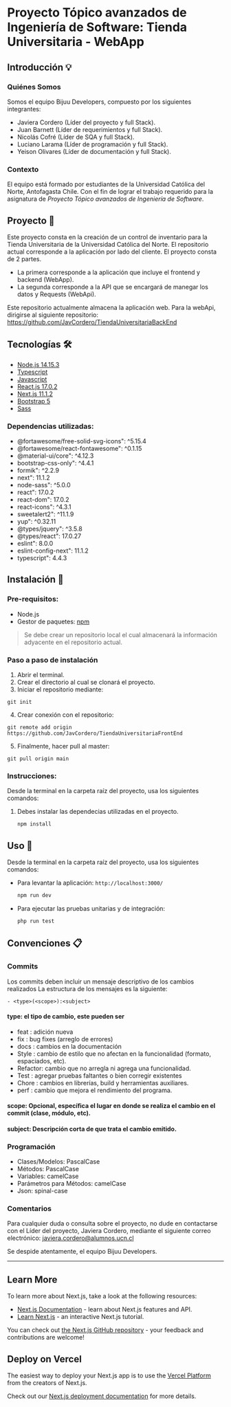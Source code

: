 # Proyecto Tópico avanzados de Ingeniería de Software: Tienda Universitaria - WebApp


## Introducción 💡

### Quiénes Somos
Somos el equipo Bijuu Developers, compuesto por los siguientes integrantes:

- Javiera Cordero (Líder del proyecto y full Stack).
- Juan Barnett (Líder de requerimientos y full Stack).
- Nicolás Cofré (Líder de SQA y full Stack).
- Luciano Larama (Líder de programación y full Stack).
- Yeison Olivares (Líder de documentación y full Stack).

### Contexto
El equipo está formado por estudiantes de la Universidad Católica del Norte, Antofagasta Chile. Con el fin de lograr el trabajo requerido para la asignatura de *Proyecto Tópico avanzados de Ingeniería de Software*.

## Proyecto 📜
Este proyecto consta en la creación de un control de inventario para la Tienda Universitaria de la Universidad Católica del Norte. El repositorio actual corresponde a la aplicación por lado del cliente. El proyecto consta de 2 partes.

- La primera corresponde a la aplicación que incluye el frontend y backend (WebApp).
- La segunda corresponde a la API que se encargará de manegar los datos y Requests (WebApi).

Este repositorio actualmente almacena la aplicación web. 
Para la webApi, dirigirse al siguiente repositorio: https://github.com/JavCordero/TiendaUniversitariaBackEnd

## Tecnologías 🛠️

* [Node.js 14.15.3](https://nodejs.org/es/)
* [Typescript](https://www.typescriptlang.org/)
* [Javascript](https://www.javascript.com/)
* [React.js 17.0.2](https://es.reactjs.org/)
* [Next.js 11.1.2](https://nextjs.org/)
* [Bootstrap 5](https://getbootstrap.com/)
* [Sass](https://sass-lang.com/)


### Dependencias utilizadas:

* @fortawesome/free-solid-svg-icons": ^5.15.4
* @fortawesome/react-fontawesome": ^0.1.15
* @material-ui/core": ^4.12.3
* bootstrap-css-only": ^4.4.1
* formik": ^2.2.9
* next": 11.1.2
* node-sass": ^5.0.0
* react": 17.0.2
* react-dom": 17.0.2
* react-icons": ^4.3.1
* sweetalert2": ^11.1.9
* yup": ^0.32.11
* @types/jquery": ^3.5.8
* @types/react": 17.0.27
* eslint": 8.0.0
* eslint-config-next": 11.1.2
* typescript": 4.4.3


## Instalación 🔧
### Pre-requisitos:
* Node.js
* Gestor de paquetes: [npm](https://www.npmjs.com/)

> Se debe crear un repositorio local el cual almacenará la información adyacente en el repositorio actual.

### Paso a paso  de instalación

1. Abrir el terminal.
2. Crear el directorio al cual se clonará el proyecto.
3. Iniciar el repositorio mediante:
```
git init
```
4. Crear conexión con el repositorio:
```
git remote add origin https://github.com/JavCordero/TiendaUniversitariaFrontEnd
```
5. Finalmente, hacer pull al master:
```
git pull origin main
```

### Instrucciones:

Desde la terminal en la carpeta raíz del proyecto, usa los siguientes comandos:

1. Debes instalar las dependecias utilizadas en el proyecto.
	```sh
	npm install
	```
  
## Uso 🔧
Desde la terminal en la carpeta raíz del proyecto, usa los siguientes comandos:

* Para levantar la aplicación: `http://localhost:3000/`
	```sh
	npm run dev
	```
* Para ejecutar las pruebas unitarias y de integración:
	```sh
	php run test
	```

## Convenciones 📋
### Commits
Los commits deben incluir un mensaje descriptivo de los cambios realizados
La estructura de los mensajes es la siguiente:
```
- <type>(<scope>):<subject>
```
#### type: el tipo de cambio, este pueden ser
- feat	  : adición nueva 	
- fix 	  : bug fixes (arreglo de errores)
- docs	  : cambios en la documentación
- Style	  : cambio de estilo que no afectan en la funcionalidad (formato, espaciados, etc).
- Refactor: cambio que no arregla ni agrega una funcionalidad.
- Test	  : agregar pruebas faltantes o bien corregir existentes
- Chore	  : cambios en librerías, build y herramientas auxiliares.
- perf	  : cambio que mejora el rendimiento del programa.

#### scope: Opcional, específica el lugar en donde se realiza el cambio en el commit (clase, módulo, etc).
#### subject: Descripción corta de que trata el cambio emitido.

### Programación
* Clases/Modelos: PascalCase
* Métodos: PascalCase
* Variables: camelCase
* Parámetros para Métodos: camelCase
* Json: spinal-case

### Comentarios
Para cualquier duda o consulta sobre el proyecto, no dude en contactarse con el Líder del proyecto, Javiera Cordero, mediante el siguiente correo electrónico: javiera.cordero@alumnos.ucn.cl 

Se despide atentamente, el equipo Bijuu Developers.

<hr>

## Learn More

To learn more about Next.js, take a look at the following resources:

- [Next.js Documentation](https://nextjs.org/docs) - learn about Next.js features and API.
- [Learn Next.js](https://nextjs.org/learn) - an interactive Next.js tutorial.

You can check out [the Next.js GitHub repository](https://github.com/vercel/next.js/) - your feedback and contributions are welcome!

## Deploy on Vercel

The easiest way to deploy your Next.js app is to use the [Vercel Platform](https://vercel.com/new?utm_medium=default-template&filter=next.js&utm_source=create-next-app&utm_campaign=create-next-app-readme) from the creators of Next.js.

Check out our [Next.js deployment documentation](https://nextjs.org/docs/deployment) for more details.
